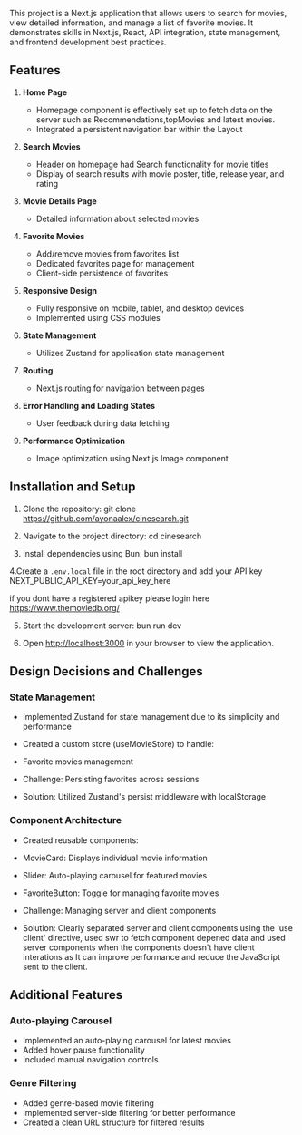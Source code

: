 This project is a Next.js application that allows users to search for movies, view detailed information, and manage a list of favorite movies. It demonstrates skills in Next.js, React, API integration, state management, and frontend development best practices.

## Features

1. **Home Page**

   - Homepage component is effectively set up to fetch data on the server such as Recommendations,topMovies and latest movies.
   - Integrated a persistent navigation bar within the Layout


2. **Search Movies**

   - Header on homepage had Search functionality for movie titles
   - Display of search results with movie poster, title, release year, and rating

3. **Movie Details Page**

   - Detailed information about selected movies

4. **Favorite Movies**

   - Add/remove movies from favorites list
   - Dedicated favorites page for management
   - Client-side persistence of favorites

5. **Responsive Design**

   - Fully responsive on mobile, tablet, and desktop devices
   - Implemented using CSS modules

6. **State Management**

   - Utilizes Zustand for application state management

7. **Routing**

   - Next.js routing for navigation between pages

8. **Error Handling and Loading States**

   - User feedback during data fetching

9. **Performance Optimization**
   - Image optimization using Next.js Image component

## Installation and Setup

1. Clone the repository:
   git clone https://github.com/ayonaalex/cinesearch.git

2. Navigate to the project directory:
   cd cinesearch

3. Install dependencies using Bun:
   bun install

4.Create a `.env.local` file in the root directory and add your API key
NEXT_PUBLIC_API_KEY=your_api_key_here

if you dont have a registered apikey please login here https://www.themoviedb.org/

5. Start the development server:
   bun run dev

6. Open [http://localhost:3000](http://localhost:3000) in your browser to view the application.

## Design Decisions and Challenges

### State Management

- Implemented Zustand for state management due to its simplicity and performance
- Created a custom store (useMovieStore) to handle:

- Favorite movies management

- Challenge: Persisting favorites across sessions

- Solution: Utilized Zustand's persist middleware with localStorage

### Component Architecture

- Created reusable components:

- MovieCard: Displays individual movie information
- Slider: Auto-playing carousel for featured movies
- FavoriteButton: Toggle for managing favorite movies

- Challenge: Managing server and client components

- Solution: Clearly separated server and client components using the 'use client' directive, used swr to fetch component depened data and used server components when the components doesn't have client interations as It can improve performance and reduce the JavaScript sent to the client.

## Additional Features

### Auto-playing Carousel

- Implemented an auto-playing carousel for latest movies
- Added hover pause functionality
- Included manual navigation controls

### Genre Filtering

- Added genre-based movie filtering
- Implemented server-side filtering for better performance
- Created a clean URL structure for filtered results
